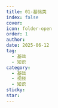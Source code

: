 ```yaml
---
title: 01-基础类
index: false
cover: 
icon: folder-open
order: 1
author: 
date: 2025-06-12
tag:
  - 基础
  - 知识
category:
  - 基础
  - 视频
  - 知识
sticky: 
star: 
---
```


<Catalog />
